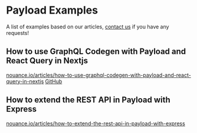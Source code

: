 # Payload Examples

A list of examples based on our articles, [contact us](https://nouance.io/contact) if you have any requests!

## How to use GraphQL Codegen with Payload and React Query in Nextjs

[nouance.io/articles/how-to-use-graphql-codegen-with-payload-and-react-query-in-nextjs](https://nouance.io/articles/how-to-use-graphql-codegen-with-payload-and-react-query-in-nextjs)
[GitHub](https://github.com/NouanceLabs/payload-examples/tree/main/nextjs-codegen-react-query-example)

## How to extend the REST API in Payload with Express

[nouance.io/articles/how-to-extend-the-rest-api-in-payload-with-express](https://nouance.io/articles/how-to-extend-the-rest-api-in-payload-with-express)
